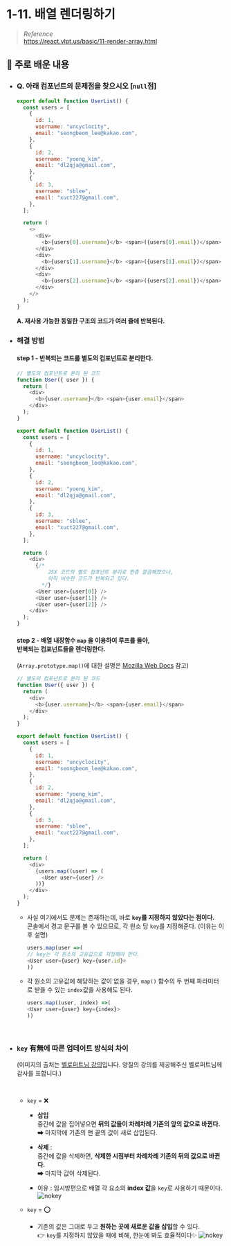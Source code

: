 # 1-11. 배열 렌더링하기

> _Reference_ <br> https://react.vlpt.us/basic/11-render-array.html

## 📕 주로 배운 내용

- ### Q. 아래 컴포넌트의 문제점을 찾으시오 [`null`점]

  ```javascript
  export default function UserList() {
    const users = [
      {
        id: 1,
        username: "uncyclocity",
        email: "seongbeom_lee@kakao.com",
      },
      {
        id: 2,
        username: "yoong_kim",
        email: "dl2qja@gmail.com",
      },
      {
        id: 3,
        username: "sblee",
        email: "xuct227@gmail.com",
      },
    ];

    return (
      <>
        <div>
          <b>{users[0].username}</b> <span>({users[0].email})</span>
        </div>
        <div>
          <b>{users[1].username}</b> <span>({users[1].email})</span>
        </div>
        <div>
          <b>{users[2].username}</b> <span>({users[2].email})</span>
        </div>
      </>
    );
  }
  ```

  **A. 재사용 가능한 동일한 구조의 코드가 여러 줄에 반복된다.**

- ### 해결 방법

  #### **step 1 -** 반복되는 코드를 **별도의 컴포넌트로 분리**한다.

  ```javascript
  // 별도의 컴포넌트로 분리 된 코드
  function User({ user }) {
    return (
      <div>
        <b>{user.username}</b> <span>{user.email}</span>
      </div>
    );
  }

  export default function UserList() {
    const users = [
      {
        id: 1,
        username: "uncyclocity",
        email: "seongbeom_lee@kakao.com",
      },
      {
        id: 2,
        username: "yoong_kim",
        email: "dl2qja@gmail.com",
      },
      {
        id: 3,
        username: "sblee",
        email: "xuct227@gmail.com",
      },
    ];

    return (
      <div>
        {/*
            JSX 코드의 별도 컴포넌트 분리로 한층 깔끔해졌으나,
            아직 비슷한 코드가 반복되고 있다.
          */}
        <User user={user[0]} />
        <User user={user[1]} />
        <User user={user[2]} />
      </div>
    );
  }
  ```

  #### **step 2 -** **배열 내장함수 `map`** 을 이용하여 루프를 돌아, <br> 반복되는 컴포넌트들을 렌더링한다. <br>

  (`Array.prototype.map()`에 대한 설명은 <a href="https://developer.mozilla.org/ko/docs/Web/JavaScript/Reference/Global_Objects/Array/map">Mozilla Web Docs</a> 참고)

  ```javascript
  // 별도의 컴포넌트로 분리 된 코드
  function User({ user }) {
    return (
      <div>
        <b>{user.username}</b> <span>{user.email}</span>
      </div>
    );
  }

  export default function UserList() {
    const users = [
      {
        id: 1,
        username: "uncyclocity",
        email: "seongbeom_lee@kakao.com",
      },
      {
        id: 2,
        username: "yoong_kim",
        email: "dl2qja@gmail.com",
      },
      {
        id: 3,
        username: "sblee",
        email: "xuct227@gmail.com",
      },
    ];

    return (
      <div>
        {users.map((user) => (
          <User user={user} />
        ))}
      </div>
    );
  }
  ```

  - 사실 여기에서도 문제는 존재하는데, 바로 **`key`를 지정하지 않았다는 점이다.** <br> 콘솔에서 경고 문구를 볼 수 있으므로, 각 원소 당 `key`를 지정해준다. (이유는 이후 설명)

    ```javascript
    users.map(user =>(
    // key는 각 원소의 고유값으로 지정해야 한다.
    <User user={user} key={user.id}>
    ))
    ```

  - 각 원소의 고유값에 해당하는 값이 없을 경우, `map()` 함수의 두 번째 파라미터로 받을 수 있는 `index`값을 사용해도 된다.

    ```javascript
    users.map((user, index) =>(
    <User user={user} key={index}>
    ))
    ```

<br>

- ### `key` 有無에 따른 업데이트 방식의 차이

  (이미지의 출처는 <a href="https://react.vlpt.us/basic/11-render-array.html">벨로퍼트님 강의</a>입니다. 양질의 강의를 제공해주신 벨로퍼트님께 감사를 표합니다.)

  <br>

  - `key` = ❌

    - **삽입** <br> 중간에 값을 집어넣으면 **뒤의 값들이 차례차례 기존의 앞의 값으로 바뀐다.** <br> ➡ 마지막에 기존의 맨 끝의 값이 새로 삽입된다.

    - **삭제** : <br> 중간에 값을 삭제하면, **삭제한 시점부터 차례차례 기존의 뒤의 값으로 바뀐다.** <br> ➡ 마지막 값이 삭제된다.

    - 이유 : 임시방편으로 배열 각 요소의 **index 값**을 `key`로 사용하기 때문이다.
      ![nokey](https://i.imgur.com/3rkaiY1.gif)

  - `key` = ⭕
    - 기존의 값은 그대로 두고 **원하는 곳에 새로운 값을 삽입**할 수 있다. <br> 👉 `key`를 지정하지 않았을 때에 비해, 한눈에 봐도 효율적이다✨
      ![nokey](https://i.imgur.com/yEUS6Bx.gif)
